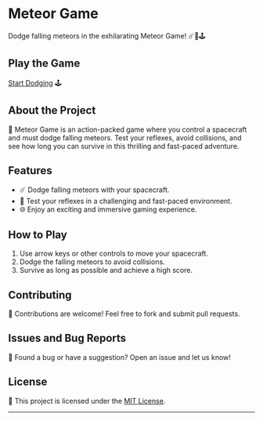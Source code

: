 # Meteor Game

Dodge falling meteors in the exhilarating Meteor Game! ☄️🚀🕹️

## Play the Game

[Start Dodging](https://aryan0-1maurya.github.io/metor-game/) 🕹️

## About the Project

📜 Meteor Game is an action-packed game where you control a spacecraft and must dodge falling meteors. Test your reflexes, avoid collisions, and see how long you can survive in this thrilling and fast-paced adventure.

## Features

- ☄️ Dodge falling meteors with your spacecraft.
- 🚀 Test your reflexes in a challenging and fast-paced environment.
- 🌐 Enjoy an exciting and immersive gaming experience.

## How to Play

1. Use arrow keys or other controls to move your spacecraft.
2. Dodge the falling meteors to avoid collisions.
3. Survive as long as possible and achieve a high score.

## Contributing

🤝 Contributions are welcome! Feel free to fork and submit pull requests.

## Issues and Bug Reports

🐛 Found a bug or have a suggestion? Open an issue and let us know!

## License

📄 This project is licensed under the [MIT License](LICENSE).

---
